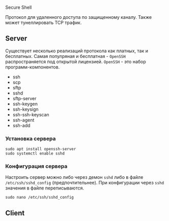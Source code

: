 Secure  Shell

Протокол для удаленного доступа по защищенному каналу. Также может тунеллировать TCP трафик.
## Server

Существует несколько реализаций протокола как платных, так и бесплатных.
Самая популряная и бесплатная - `OpenSSH` распространяется под открытой лицензией.
`OpenSSH` - это набор программ-компонентов.
- ssh 
- scp
- sftp
- sshd
- sftp-server
- ssh-keygen
- ssh-keysign
- ssh-ssh-keyscan
- ssh-agent
- ssh-add
### Установка сервера
```shell
sudo apt install openssh-server
sudo systemctl enable sshd
```
### Конфигурация сервера

Настроить сервер можно либо через демон `sshd` либо в файле `/etc/ssh/sshd_config` (предпочтительнее).
При конфигурации через `sshd` значения в файле переписываются.
```shell
sudo nano /etc/ssh/sshd_config
```



## Client

